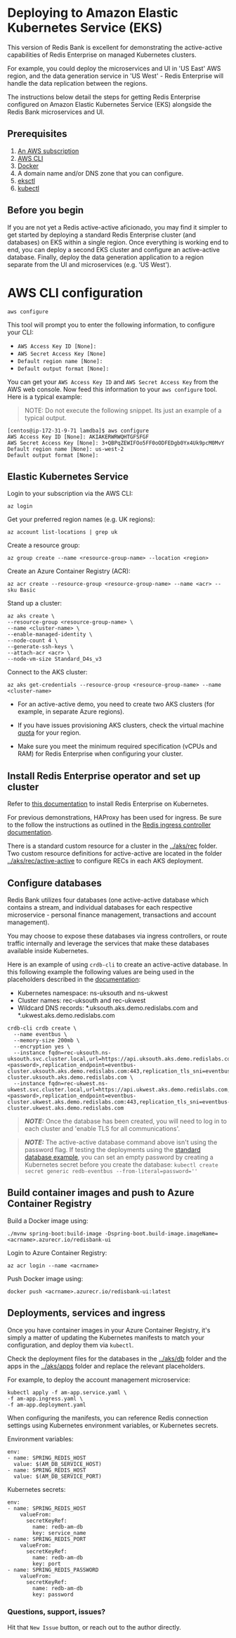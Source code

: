 # Deploying to Amazon Elastic Kubernetes Service (EKS)

This version of Redis Bank is excellent for demonstrating the active-active capabilities of Redis Enterprise on managed Kubernetes clusters.

For example, you could deploy the microservices and UI in 'US East' AWS region, and the data generation service in 'US West' - Redis Enterprise will handle the data replication between the regions.

The instructions below detail the steps for getting Redis Enterprise configured on Amazon Elastic Kubernetes Service (EKS) alongside the Redis Bank microservices and UI.

## Prerequisites

1. [An AWS subscription](https://aws.amazon.com/console/)
2. [AWS CLI](https://aws.amazon.com/cli/)
3. [Docker](https://docs.docker.com/get-docker/)
4. A domain name and/or DNS zone that you can configure.
5. [eksctl](https://docs.aws.amazon.com/eks/latest/userguide/eksctl.html)
6. [kubectl](https://kubernetes.io/docs/tasks/tools/)


## Before you begin

If you are not yet a Redis active-active aficionado, you may find it simpler to get started by deploying a standard Redis Enterprise cluster (and databases) on EKS within a single region. Once everything is working end to end, you can deploy a second EKS cluster and configure an active-active database. Finally, deploy the data generation application to a region separate from the UI and microservices (e.g. 'US West').

# AWS CLI configuration
```
aws configure
```
This tool will prompt you to enter the following information, to configure your CLI:
- `AWS Access Key ID [None]:`
- `AWS Secret Access Key [None]`
- `Default region name [None]:`
- `Default output format [None]:`

You can get your `AWS Access Key ID` and `AWS Secret Access Key` from the AWS web console.
Now feed this information to your `aws configure` tool. Here is a typical example:

> NOTE: Do not execute the following snippet. Its just an example of a typical output.
```
[centos@ip-172-31-9-71 lamdba]$ aws configure
AWS Access Key ID [None]: AKIAKERWRWQHTGFSFGF
AWS Secret Access Key [None]: 3+QBPqZEWIFOo5FF0oODFEDgb0Yx4Uk9pcM0MvY
Default region name [None]: us-west-2
Default output format [None]:
```


## Elastic Kubernetes Service

Login to your subscription via the AWS CLI:

```
az login
```
Get your preferred region names (e.g. UK regions):

```
az account list-locations | grep uk
```

Create a resource group:

```
az group create --name <resource-group-name> --location <region>
```
Create an Azure Container Registry (ACR):
```
az acr create --resource-group <resource-group-name> --name <acr> --sku Basic
```
Stand up a cluster:

```
az aks create \
--resource-group <resource-group-name> \
--name <cluster-name> \
--enable-managed-identity \
--node-count 4 \
--generate-ssh-keys \
--attach-acr <acr> \
--node-vm-size Standard_D4s_v3
```
Connect to the AKS cluster:
```
az aks get-credentials --resource-group <resource-group-name> --name <cluster-name>
```

* For an active-active demo, you need to create two AKS clusters (for example, in separate Azure regions).

* If you have issues provisioning AKS clusters, check the virtual machine [quota](https://learn.microsoft.com/en-us/azure/quotas/view-quotas) for your region.

* Make sure you meet the minimum required specification (vCPUs and RAM) for Redis Enterprise when configuring your cluster.

## Install Redis Enterprise operator and set up cluster

Refer to [this documentation](https://docs.redis.com/latest/kubernetes/deployment/quick-start/) to install Redis Enterprise on Kubernetes.

For previous demonstrations, HAProxy has been used for ingress. Be sure to the follow the instructions as outlined in the [Redis ingress controller documentation](https://docs.redis.com/latest/kubernetes/re-databases/set-up-ingress-controller/).

There is a standard custom resource for a cluster in the [../aks/rec](../aks/rec) folder.  Two custom resource definitions for active-active are located in the folder [../aks/rec/active-active](../aks/rec/active-active) to configure RECs in each AKS deployment.

## Configure databases

Redis Bank utilizes four databases (one active-active database which contains a stream, and individual databases for each respective microservice - personal finance management, transactions and account management).

You may choose to expose these databases via ingress controllers, or route traffic internally and leverage the services that make these databases available inside Kubernetes.

Here is an example of using `crdb-cli` to create an active-active database. In this following example the following values are being used in the placeholders described in the [documentation](https://docs.redis.com/latest/kubernetes/active-active/create-aa-database/):

* Kubernetes namespace: ns-uksouth and ns-ukwest
* Cluster names: rec-uksouth and rec-ukwest
* Wildcard DNS records: *.uksouth.aks.demo.redislabs.com and *.ukwest.aks.demo.redislabs.com

```
crdb-cli crdb create \
  --name eventbus \
  --memory-size 200mb \
  --encryption yes \
  --instance fqdn=rec-uksouth.ns-uksouth.svc.cluster.local,url=https://api.uksouth.aks.demo.redislabs.com,username=demo@redislabs.com,password=<password>,replication_endpoint=eventbus-cluster.uksouth.aks.demo.redislabs.com:443,replication_tls_sni=eventbus-cluster.uksouth.aks.demo.redislabs.com \
  --instance fqdn=rec-ukwest.ns-ukwest.svc.cluster.local,url=https://api.ukwest.aks.demo.redislabs.com,username=demo@redislabs.com,password=<password>,replication_endpoint=eventbus-cluster.ukwest.aks.demo.redislabs.com:443,replication_tls_sni=eventbus-cluster.ukwest.aks.demo.redislabs.com

```
> **_NOTE:_**  Once the database has been created, you will need to log in to each cluster and 'enable TLS for all communications'.

> **_NOTE:_** The active-active database command above isn't using the password flag. If testing the deployments using the [standard database example](../aks/db/eventbus-db.yaml), you can set an empty password by creating a Kubernetes secret before you create the database: `kubectl create secret generic redb-eventbus --from-literal=password=''`

## Build container images and push to Azure Container Registry

Build a Docker image using:

```
./mvnw spring-boot:build-image -Dspring-boot.build-image.imageName=<acrname>.azurecr.io/redisbank-ui
```

Login to Azure Container Registry:

```
az acr login --name <acrname>
```

Push Docker image using:

```
docker push <acrname>.azurecr.io/redisbank-ui:latest
```

## Deployments, services and ingress

Once you have container images in your Azure Container Registry, it's simply a matter of updating the Kubernetes manifests to match your configuration, and deploy them via `kubectl`.

Check the deployment files for the databases in the [../aks/db](../aks/db) folder and the apps in the [../aks/apps](../aks/apps/) folder and replace the relevant placeholders.

For example, to deploy the account management microservice:

```
kubectl apply -f am-app.service.yaml \
-f am-app.ingress.yaml \
-f am-app.deployment.yaml
```

When configuring the manifests, you can reference Redis connection settings using Kubernetes environment variables, or Kubernetes secrets.

Environment variables:

```
env:
- name: SPRING_REDIS_HOST
  value: $(AM_DB_SERVICE_HOST)
- name: SPRING_REDIS_HOST
  value: $(AM_DB_SERVICE_PORT)
```

Kubernetes secrets:
```
env:
- name: SPRING_REDIS_HOST
    valueFrom:
      secretKeyRef:
        name: redb-am-db
        key: service_name
- name: SPRING_REDIS_PORT
    valueFrom:
      secretKeyRef:
        name: redb-am-db
        key: port
- name: SPRING_REDIS_PASSWORD
    valueFrom:
      secretKeyRef:
        name: redb-am-db
        key: password
```

### Questions, support, issues?
Hit that `New Issue` button, or reach out to the author directly.
